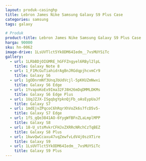 ```yaml
---
layout: produk-casinghp
title: Lebron James Nike Samsung Galaxy S9 Plus Case
categories: samsung
tags: galaxy

# Produk
product-title: Lebron James Nike Samsung Galaxy S9 Plus Case
harga: 90000
sku: hn-0062
image-drive: 1LsUVTlct5YkODM64Iedm__7vsMUYSiTc
gallery:
  - url: 1LRbBDjOIGMRE_hGFFZngyel6RByl2lpL
    title: Galaxy Note 8
  - url: 1_F1McGuTiahidrAgBnJRGdqpjhcvmCr9
    title: Galaxy S6
  - url: 1gODnrmNf3UnqJbUdVcjl-5pKKUZmNwxi
    title: Galaxy S6 Edge
  - url: 1YvapoKoEx9Ima32FJ8H26mDqDMMLDKMs
    title: Galaxy S6 Edge Plus
  - url: 1UqJZJX-ISgqbgYpknQjFb_oAsEypUaJf
    title: Galaxy S7
  - url: 1mdEjvZPqcoC6hRqrXhVoZk6s7fcD5v5-
    title: Galaxy S7 Edge
  - url: 1fS_qQe3841AO-6YygWfBFnZLaLmplMPP
    title: Galaxy S8
  - url: 18-U_stsMvkrCFHJxZXRRcNRchCzTqBEZ
    title: Galaxy S8 Plus
  - url: 1kwvQwCcaxu47vqZewfvLdV4j0szXTire
    title: Galaxy S9
  - url: 1LsUVTlct5YkODM64Iedm__7vsMUYSiTc
    title: Galaxy S9 Plus
---
```


